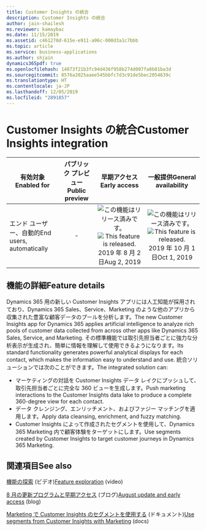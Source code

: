 ```yaml
---
title: Customer Insights の統合
description: Customer Insights の統合
author: jain-shailesh
ms.reviewer: kamaybac
ms.date: 11/15/2019
ms.assetid: c461278d-615e-e911-a96c-000d3a1c7bbb
ms.topic: article
ms.service: business-applications
ms.author: shjain
dynamics365pdf: true
ms.openlocfilehash: 14873f21b3fc94d436f958b274d007fa8b81ba3d
ms.sourcegitcommit: 8576a2025aaee545bbfc7d3c91de5bec2054639c
ms.translationtype: HT
ms.contentlocale: ja-JP
ms.lasthandoff: 12/05/2019
ms.locfileid: "2891857"
---
```

# <a name="customer-insights-integration"></a><span data-ttu-id="0ef42-103">Customer Insights の統合</span><span class="sxs-lookup"><span data-stu-id="0ef42-103">Customer Insights integration</span></span>


| <span data-ttu-id="0ef42-104">有効対象</span><span class="sxs-lookup"><span data-stu-id="0ef42-104">Enabled for</span></span>    |  <span data-ttu-id="0ef42-105">パブリック プレビュー</span><span class="sxs-lookup"><span data-stu-id="0ef42-105">Public preview</span></span> | <span data-ttu-id="0ef42-106">早期アクセス</span><span class="sxs-lookup"><span data-stu-id="0ef42-106">Early access</span></span> | <span data-ttu-id="0ef42-107">一般提供</span><span class="sxs-lookup"><span data-stu-id="0ef42-107">General availability</span></span> | 
| ---------- | :----------: |:----------: |:----------: |
|<span data-ttu-id="0ef42-108">エンド ユーザー、自動的</span><span class="sxs-lookup"><span data-stu-id="0ef42-108">End users, automatically</span></span>|-|<span data-ttu-id="0ef42-109">![この機能はリリース済みです。](/dynamics365-release-plan/media/green-checkmark.png "この機能はリリース済みです。")</span><span class="sxs-lookup"><span data-stu-id="0ef42-109">![This feature is released.](/dynamics365-release-plan/media/green-checkmark.png "This feature is released.")</span></span> <span data-ttu-id="0ef42-110">2019 年 8 月 2 日</span><span class="sxs-lookup"><span data-stu-id="0ef42-110">Aug 2, 2019</span></span>| <span data-ttu-id="0ef42-111">![この機能はリリース済みです。](/dynamics365-release-plan/media/green-checkmark.png "この機能はリリース済みです。")</span><span class="sxs-lookup"><span data-stu-id="0ef42-111">![This feature is released.](/dynamics365-release-plan/media/green-checkmark.png "This feature is released.")</span></span> <span data-ttu-id="0ef42-112">2019 年 10 月 1 日</span><span class="sxs-lookup"><span data-stu-id="0ef42-112">Oct 1, 2019</span></span>|






## <a name="feature-details"></a><span data-ttu-id="0ef42-113">機能の詳細</span><span class="sxs-lookup"><span data-stu-id="0ef42-113">Feature details</span></span>
<!--feature detail start -->
<span data-ttu-id="0ef42-114">Dynamics 365 用の新しい Customer Insights アプリには人工知能が採用されており、Dynamics 365 Sales、Service、Marketing のような他のアプリから収集された豊富な顧客データのプールを分析します。</span><span class="sxs-lookup"><span data-stu-id="0ef42-114">The new Customer Insights app for Dynamics 365 applies artificial intelligence to analyze rich pools of customer data collected from across other apps like Dynamics 365 Sales, Service, and Marketing.</span></span> <span data-ttu-id="0ef42-115">その標準機能では取引先担当者ごとに強力な分析表示が生成され、簡単に情報を理解して使用できるようになります。</span><span class="sxs-lookup"><span data-stu-id="0ef42-115">Its standard functionality generates powerful analytical displays for each contact, which makes the information easy to understand and use.</span></span> <span data-ttu-id="0ef42-116">統合ソリューションでは次のことができます。</span><span class="sxs-lookup"><span data-stu-id="0ef42-116">The integrated solution can:</span></span>

-  <span data-ttu-id="0ef42-117">マーケティングの対話を Customer Insights データ レイクにプッシュして、取引先担当者ごとに完全な 360 ビューを生成します。</span><span class="sxs-lookup"><span data-stu-id="0ef42-117">Push marketing interactions to the Customer Insights data lake to produce a complete 360-degree view for each contact.</span></span>
-  <span data-ttu-id="0ef42-118">データ クレンジング、エンリッチメント、およびファジー マッチングを適用します。</span><span class="sxs-lookup"><span data-stu-id="0ef42-118">Apply data cleansing, enrichment, and fuzzy matching.</span></span> 
-  <span data-ttu-id="0ef42-119">Customer Insights によって作成されたセグメントを使用して、Dynamics 365 Marketing 内で顧客体験をターゲットにします。</span><span class="sxs-lookup"><span data-stu-id="0ef42-119">Use segments created by Customer Insights to target customer journeys in Dynamics 365 Marketing.</span></span>
<!--feature detail end -->










## <a name="see-also"></a><span data-ttu-id="0ef42-120">関連項目</span><span class="sxs-lookup"><span data-stu-id="0ef42-120">See also</span></span>
<span data-ttu-id="0ef42-121">[機能の探索](https://aka.ms/rogm19RW2ROV1) (ビデオ)</span><span class="sxs-lookup"><span data-stu-id="0ef42-121">[Feature exploration](https://aka.ms/rogm19RW2ROV1) (video)</span></span>

<span data-ttu-id="0ef42-122">[8 月の更新プログラムと早期アクセス](https://cloudblogs.microsoft.com/dynamics365/it/2019/08/03/dynamics-365-for-marketing-august-update-and-early-access-are-rolling-out-now/) (ブログ)</span><span class="sxs-lookup"><span data-stu-id="0ef42-122">[August update and early access](https://cloudblogs.microsoft.com/dynamics365/it/2019/08/03/dynamics-365-for-marketing-august-update-and-early-access-are-rolling-out-now/) (blog)</span></span>

<span data-ttu-id="0ef42-123">[Marketing で Customer Insights のセグメントを使用する](https://docs.microsoft.com/dynamics365/customer-engagement/marketing/customer-insights-segments) (ドキュメント)</span><span class="sxs-lookup"><span data-stu-id="0ef42-123">[Use segments from Customer Insights with Marketing](https://docs.microsoft.com/dynamics365/customer-engagement/marketing/customer-insights-segments) (docs)</span></span>
